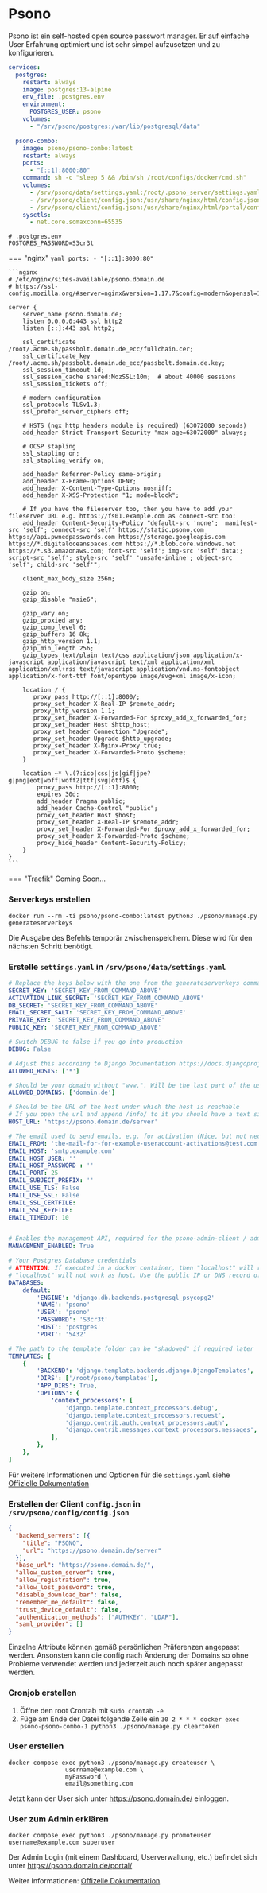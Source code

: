 # Psono

Psono ist ein self-hosted open source passwort manager. Er auf einfache User Erfahrung optimiert und ist sehr simpel
aufzusetzen und zu konfigurieren.


```yaml
services:
  postgres:
    restart: always
    image: postgres:13-alpine
    env_file: .postgres.env
    environment:
      POSTGRES_USER: psono
    volumes:
      - "/srv/psono/postgres:/var/lib/postgresql/data"

  psono-combo:
    image: psono/psono-combo:latest
    restart: always
    ports:
      - "[::1]:8000:80"
    command: sh -c "sleep 5 && /bin/sh /root/configs/docker/cmd.sh"
    volumes:
      - /srv/psono/data/settings.yaml:/root/.psono_server/settings.yaml
      - /srv/psono/client/config.json:/usr/share/nginx/html/config.json
      - /srv/psono/client/config.json:/usr/share/nginx/html/portal/config.json
    sysctls:
      - net.core.somaxconn=65535
```

```shell
# .postgres.env
POSTGRES_PASSWORD=S3cr3t
```

=== "nginx"
    ```yaml
    ports:
      - "[::1]:8000:80"
    ```

    ```nginx
    # /etc/nginx/sites-available/psono.domain.de
    # https://ssl-config.mozilla.org/#server=nginx&version=1.17.7&config=modern&openssl=1.1.1d&guideline=5.6
     
    server {
        server_name psono.domain.de;
        listen 0.0.0.0:443 ssl http2
        listen [::]:443 ssl http2;

        ssl_certificate /root/.acme.sh/passbolt.domain.de_ecc/fullchain.cer;
        ssl_certificate_key /root/.acme.sh/passbolt.domain.de_ecc/passbolt.domain.de.key;
        ssl_session_timeout 1d;
        ssl_session_cache shared:MozSSL:10m;  # about 40000 sessions
        ssl_session_tickets off;

        # modern configuration
        ssl_protocols TLSv1.3;
        ssl_prefer_server_ciphers off;

        # HSTS (ngx_http_headers_module is required) (63072000 seconds)
        add_header Strict-Transport-Security "max-age=63072000" always;

        # OCSP stapling
        ssl_stapling on;
        ssl_stapling_verify on;

        add_header Referrer-Policy same-origin;
        add_header X-Frame-Options DENY;
        add_header X-Content-Type-Options nosniff;
        add_header X-XSS-Protection "1; mode=block";
    
        # If you have the fileserver too, then you have to add your fileserver URL e.g. https://fs01.example.com as connect-src too:
        add_header Content-Security-Policy "default-src 'none';  manifest-src 'self'; connect-src 'self' https://static.psono.com https://api.pwnedpasswords.com https://storage.googleapis.com https://*.digitaloceanspaces.com https://*.blob.core.windows.net https://*.s3.amazonaws.com; font-src 'self'; img-src 'self' data:; script-src 'self'; style-src 'self' 'unsafe-inline'; object-src 'self'; child-src 'self'";
    
        client_max_body_size 256m;
    
        gzip on;
        gzip_disable "msie6";
    
        gzip_vary on;
        gzip_proxied any;
        gzip_comp_level 6;
        gzip_buffers 16 8k;
        gzip_http_version 1.1;
        gzip_min_length 256;
        gzip_types text/plain text/css application/json application/x-javascript application/javascript text/xml application/xml application/xml+rss text/javascript application/vnd.ms-fontobject application/x-font-ttf font/opentype image/svg+xml image/x-icon;

        location / {
           proxy_pass http://[::1]:8000/;
           proxy_set_header X-Real-IP $remote_addr;
           proxy_http_version 1.1;
           proxy_set_header X-Forwarded-For $proxy_add_x_forwarded_for;
           proxy_set_header Host $http_host;
           proxy_set_header Connection "Upgrade";
           proxy_set_header Upgrade $http_upgrade;
           proxy_set_header X-Nginx-Proxy true;
           proxy_set_header X-Forwarded-Proto $scheme;      
        }
        
        location ~* \.(?:ico|css|js|gif|jpe?g|png|eot|woff|woff2|ttf|svg|otf)$ {
            proxy_pass http://[::1]:8000;
            expires 30d;
            add_header Pragma public;
            add_header Cache-Control "public";
            proxy_set_header Host $host;
            proxy_set_header X-Real-IP $remote_addr;
            proxy_set_header X-Forwarded-For $proxy_add_x_forwarded_for;
            proxy_set_header X-Forwarded-Proto $scheme;
            proxy_hide_header Content-Security-Policy;
        }
    }
    ```


=== "Traefik"
    Coming Soon...



### Serverkeys erstellen
```shell
docker run --rm -ti psono/psono-combo:latest python3 ./psono/manage.py generateserverkeys
```

Die Ausgabe des Befehls temporär zwischenspeichern. Diese wird für den nächsten Schritt benötigt.


### Erstelle `settings.yaml` in `/srv/psono/data/settings.yaml`
```yaml
# Replace the keys below with the one from the generateserverkeys command.
SECRET_KEY: 'SECRET_KEY_FROM_COMMAND_ABOVE'
ACTIVATION_LINK_SECRET: 'SECRET_KEY_FROM_COMMAND_ABOVE'
DB_SECRET: 'SECRET_KEY_FROM_COMMAND_ABOVE'
EMAIL_SECRET_SALT: 'SECRET_KEY_FROM_COMMAND_ABOVE'
PRIVATE_KEY: 'SECRET_KEY_FROM_COMMAND_ABOVE'
PUBLIC_KEY: 'SECRET_KEY_FROM_COMMAND_ABOVE'

# Switch DEBUG to false if you go into production
DEBUG: False

# Adjust this according to Django Documentation https://docs.djangoproject.com/en/2.2/ref/settings/
ALLOWED_HOSTS: ['*']

# Should be your domain without "www.". Will be the last part of the username
ALLOWED_DOMAINS: ['domain.de']

# Should be the URL of the host under which the host is reachable
# If you open the url and append /info/ to it you should have a text similar to {"info":"{\"version\": \"....}
HOST_URL: 'https://psono.domain.de/server'

# The email used to send emails, e.g. for activation (Nice, but not necessary)
EMAIL_FROM: 'the-mail-for-for-example-useraccount-activations@test.com'
EMAIL_HOST: 'smtp.example.com'
EMAIL_HOST_USER: ''
EMAIL_HOST_PASSWORD : ''
EMAIL_PORT: 25
EMAIL_SUBJECT_PREFIX: ''
EMAIL_USE_TLS: False
EMAIL_USE_SSL: False
EMAIL_SSL_CERTFILE:
EMAIL_SSL_KEYFILE:
EMAIL_TIMEOUT: 10


# Enables the management API, required for the psono-admin-client / admin portal (Default is set to False)
MANAGEMENT_ENABLED: True

# Your Postgres Database credentials
# ATTENTION: If executed in a docker container, then "localhost" will resolve to the docker container, so
# "localhost" will not work as host. Use the public IP or DNS record of the server.
DATABASES:
    default:
        'ENGINE': 'django.db.backends.postgresql_psycopg2'
        'NAME': 'psono'
        'USER': 'psono'
        'PASSWORD': 'S3cr3t'
        'HOST': 'postgres'
        'PORT': '5432'

# The path to the template folder can be "shadowed" if required later
TEMPLATES: [
    {
        'BACKEND': 'django.template.backends.django.DjangoTemplates',
        'DIRS': ['/root/psono/templates'],
        'APP_DIRS': True,
        'OPTIONS': {
            'context_processors': [
                'django.template.context_processors.debug',
                'django.template.context_processors.request',
                'django.contrib.auth.context_processors.auth',
                'django.contrib.messages.context_processors.messages',
            ],
        },
    },
]
```

Für weitere Informationen und Optionen für die `settings.yaml` siehe [Offizielle Dokumentation](https://doc.psono.com/admin/installation/install-psono-ce.html#installation)

### Erstellen der Client `config.json` in `/srv/psono/config/config.json`
```json
{
  "backend_servers": [{
    "title": "PSONO",
    "url": "https://psono.domain.de/server"
  }],
  "base_url": "https://psono.domain.de/",
  "allow_custom_server": true,
  "allow_registration": true,
  "allow_lost_password": true,
  "disable_download_bar": false,
  "remember_me_default": false,
  "trust_device_default": false,
  "authentication_methods": ["AUTHKEY", "LDAP"],
  "saml_provider": []
}
```
Einzelne Attribute können gemäß persönlichen Präferenzen angepasst werden. Ansonsten kann die config nach Änderung der 
Domains so ohne Probleme verwendet werden und jederzeit auch noch später angepasst werden.

### Cronjob erstellen
1. Öffne den root Crontab mit `sudo crontab -e`
2. Füge am Ende der Datei folgende Zeile ein `30 2 * * * docker exec psono-psono-combo-1 python3 ./psono/manage.py cleartoken`


### User erstellen
```shell
docker compose exec python3 ./psono/manage.py createuser \
                username@example.com \
                myPassword \
                email@something.com
```

Jetzt kann der User sich unter https://psono.domain.de/ einloggen.


### User zum Admin erklären
```shell
docker compose exec python3 ./psono/manage.py promoteuser username@example.com superuser
```

Der Admin Login (mit einem Dashboard, Userverwaltung, etc.) befindet sich unter https://psono.domain.de/portal/


Weiter Informationen: [Offizelle Dokumentation](https://doc.psono.com/admin/overview/summary.html)
